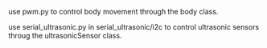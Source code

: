 use pwm.py to control body movement through the
body class.

use serial_ultrasonic.py in serial_ultrasonic/i2c
to control ultrasonic sensors throug the ultrasonicSensor
class.
